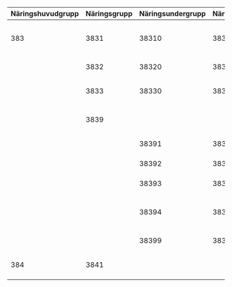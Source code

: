 | Näringshuvudgrupp | Näringsgrupp | Näringsundergrupp | Näringsdetaljgrupp | Primär benämning                           | Sekundär benämning                        |
|--------------------|--------------|-------------------|--------------------|-------------------------------------------|------------------------------------------|
| 383                | 3831         | 38310             | 383100             | Tillverkning av elmotorer, generatorer samt elapparater för maskiner | Industri för elmotorer, generatorer samt elapparatur för maskiner |
|                    | 3832         | 38320             | 383200             | Tillverkning av teleprodukter             | Teleproduktindustri                      |
|                    | 3833         | 38330             | 383300             | Tillverkning av elektriska hushållsapparater | Industri för elektriska hushållsapparater |
|                    | 3839         |                   |                    | Övrig tillverkning av elektriska produkter, elreparationer | Övrig elektroindustri, elreparationsverkstäder |
|                    |              | 38391             | 383910             | Tillverkning av elektrisk tråd och kabel | Elektrisk tråd- och kabelindustri        |
|                    |              | 38392             | 383920             | Batteri- och ackumulatortillverkning     | Batteri- och ackumulatorindustri        |
|                    |              | 38393             | 383930             | Glödlamps- och lysrörstillverkning       | Glödlamps- och lysrörsindustri          |
|                    |              | 38394             | 383940             | Reparation av elektriska produkter, utom hushållsapparater | Reparationsverkstäder för elektriska produkter, utom hushållsapparater |
|                    |              | 38399             | 383990             | Tillverkning av andra elektriska produkter | Annan elektroindustri                   |
| 384                | 3841         |                   |                    | Byggande och reparation av fartyg, båtar | Skeppsvarv, båtbyggerier                |
